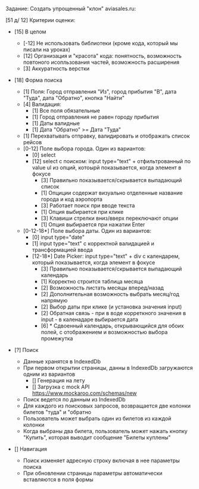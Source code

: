 Задание: Создать упрощенный "клон" aviasales.ru:

[51 д/ 12] Критерии оценки: 
- [15] В целом 
  - [-12] Не использовать библиотеки (кроме кода, который мы писали на уроках) 
  - [12] Организация и "красота" кода: понятность, возможность повтоного исопльзования частей, возможность расширения
  - [3] Аккуратность верстки

- [18] Форма поиска
  - [1] Поля: Город отправления "Из", город прибытия "В", дата "Туда", дата "Обратно", кнопка "Найти" 
  - [4] Валидация: 
    - [1] Все поля обязательные
    - [1] Город отправления не равен городу прибытия
    - [1] Даты валидные
    - [1] Дата "Обратно" >= Дата "Туда"
  - [1] Перехватывать отправку, валидировать и отображать список рейсов 
  - [0-12] Поле выбора города. Один из вариантов:
    - [0] select 
    - [12] select с поиском: input type="text" + отфильтрованный по value ul из опций, котоырй показывается, когда элемент в фокусе
      - [3] Правильно показывается/cкрывается выпадающий список
      - [1] Опциции содержат визуально отделенные название города и код аэропорта
      - [3] Работает поиск при вводе текста
      - [1] Опция выбирается при клике
      - [3] Клавиши стрелки вниз/вверх переключают опции  
      - [1] Опция выбирается при нажатии Enter
  - [0-12-18*] Поле выбора даты. Один из вариантов: 
    - [0] input type="date"
    - [1] input type="text" с корректной валидацией и трансформацией ввода
    - [12-18*] Date Picker: input type="text" + div с календарем, который показывается, когда элемент в фокусе
      - [3] Правильно показывается/cкрывается выпадающий календарь
      - [1] Корректно строится таблица месяца
      - [2] Возможность листать месяцы вперед/назад
      - [2] Дополнительная возможность выбрать месяц/год напрямую   
      - [2] Выбор даты при клике (и установка значения input)
      - [2] Обратная связь - при в воде корреткного значения в input - в каленадаре выбирается дата
      - [6] * Сдвоенный календарь, открывающийся для обоих полей, с отображением и возможностью выбора промежутка


- [?] Поиск
  - Данные хранятся в IndexedDb
  - При первом открытии страницы, данны в IndexedDb загружаются одним из вариантов
    - [] Генерация на лету
    - [] Загрузка с mock API https://www.mockaroo.com/schemas/new
  - Поиск ведется по данным из IndexedDb
  - Для каждого из поисковых запросов, возвращается две колонки билетов "туда" и "обратно
  - Пользователь может выбрать один из билетов из каждой колонки
  - Когда выбраны два билета, пользователь может нажать кнопку "Купить", которая выводит сообщение "Билеты куплены"

- [] Навигация
  - Поиск изменяет адресную строку включая в нее параметры поиска
  - При обновлении страницы параметры автоматически вставляются в поля формы